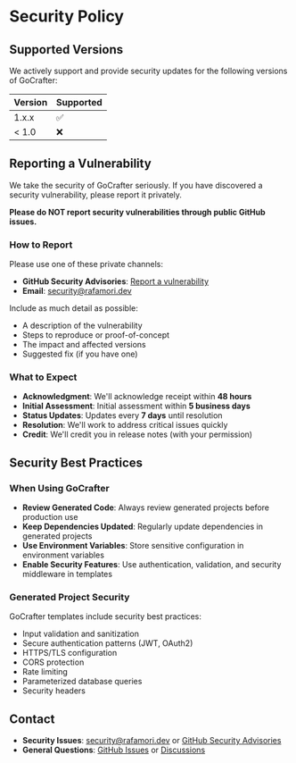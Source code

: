 # Security Policy

## Supported Versions

We actively support and provide security updates for the following versions of GoCrafter:

| Version | Supported          |
| ------- | ------------------ |
| 1.x.x   | :white_check_mark: |
| < 1.0   | :x:                |

## Reporting a Vulnerability

We take the security of GoCrafter seriously. If you have discovered a security vulnerability, please report it privately.

**Please do NOT report security vulnerabilities through public GitHub issues.**

### How to Report

Please use one of these private channels:

- **GitHub Security Advisories**: [Report a vulnerability](https://github.com/rafa-mori/gocrafter/security/advisories/new)
- **Email**: <security@rafamori.dev>

Include as much detail as possible:

- A description of the vulnerability
- Steps to reproduce or proof-of-concept
- The impact and affected versions
- Suggested fix (if you have one)

### What to Expect

- **Acknowledgment**: We'll acknowledge receipt within **48 hours**
- **Initial Assessment**: Initial assessment within **5 business days**
- **Status Updates**: Updates every **7 days** until resolution
- **Resolution**: We'll work to address critical issues quickly
- **Credit**: We'll credit you in release notes (with your permission)

## Security Best Practices

### When Using GoCrafter

- **Review Generated Code**: Always review generated projects before production use
- **Keep Dependencies Updated**: Regularly update dependencies in generated projects
- **Use Environment Variables**: Store sensitive configuration in environment variables
- **Enable Security Features**: Use authentication, validation, and security middleware in templates

### Generated Project Security

GoCrafter templates include security best practices:

- Input validation and sanitization
- Secure authentication patterns (JWT, OAuth2)
- HTTPS/TLS configuration
- CORS protection
- Rate limiting
- Parameterized database queries
- Security headers

## Contact

- **Security Issues**: <security@rafamori.dev> or [GitHub Security Advisories](https://github.com/rafa-mori/gocrafter/security/advisories)
- **General Questions**: [GitHub Issues](https://github.com/rafa-mori/gocrafter/issues) or [Discussions](https://github.com/rafa-mori/gocrafter/discussions)
